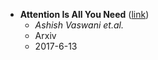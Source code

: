 - **Attention Is All You Need** ([link](http://arxiv.org/abs/1706.03762v7))
	- *Ashish Vaswani et.al.*
	- Arxiv
	- 2017-6-13